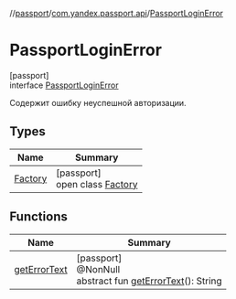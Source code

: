 //[passport](../../../index.md)/[com.yandex.passport.api](../index.md)/[PassportLoginError](index.md)

# PassportLoginError

[passport]\
interface [PassportLoginError](index.md)

Содержит ошибку неуспешной авторизации.

## Types

| Name | Summary |
|---|---|
| [Factory](-factory/index.md) | [passport]<br>open class [Factory](-factory/index.md) |

## Functions

| Name | Summary |
|---|---|
| [getErrorText](get-error-text.md) | [passport]<br>@NonNull<br>abstract fun [getErrorText](get-error-text.md)(): String |
